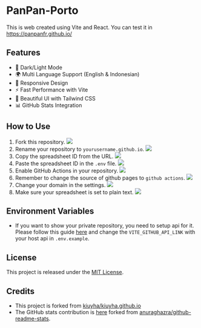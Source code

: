 # PanPan-Porto

This is web created using Vite and React. You can test it in <a href="https://panpanfr.github.io/" target="_blank">https://panpanfr.github.io/</a>

## Features

- 🌙 Dark/Light Mode
- 🌍 Multi Language Support (English & Indonesian)
- 📱 Responsive Design
- ⚡ Fast Performance with Vite
- 🎨 Beautiful UI with Tailwind CSS
- 📊 GitHub Stats Integration

## How to Use

1. Fork this repository. <img src="https://raw.githubusercontent.com/PanPanFR/panpan-porto/main/docs/ForkRepository.png">
2. Rename your repository to `yourusername.github.io`. <img src="https://raw.githubusercontent.com/PanPanFR/panpan-porto/main/docs/RenameRepository.png">
3. Copy the spreadsheet ID from the URL. <img src="https://raw.githubusercontent.com/PanPanFR/panpan-porto/main/docs/CopySpreadsheet.png">
4. Paste the spreadsheet ID in the `.env` file. <img src="https://raw.githubusercontent.com/PanPanFR/panpan-porto/main/docs/SpreadsheetID.png">
5. Enable GitHub Actions in your repository. <img src="https://raw.githubusercontent.com/PanPanFR/panpan-porto/main/docs/EnableWorkflow.png">
6. Remember to change the source of github pages to `github actions`. <img src="https://raw.githubusercontent.com/PanPanFR/panpan-porto/main/docs/ChangeSourcePages.png">
7. Change your domain in the settings. <img src="https://raw.githubusercontent.com/PanPanFR/panpan-porto/main/docs/ChangeDomain.png">
8. Make sure your spreadsheet is set to plain text. <img src="https://raw.githubusercontent.com/PanPanFR/panpan-porto/main/docs/EnsurePlainText.png">

## Environment Variables

- If you want to show your private repository, you need to setup api for it. Please follow this guide <a href="https://github.com/PanPanFR/github-readme-stats?tab=readme-ov-file#deploy-on-your-own" target="_blank">here</a> and change the `VITE_GITHUB_API_LINK` with your host api in `.env.example`.

## License

This project is released under the [MIT License](https://github.com/PanPanFR/panpan-porto/blob/main/LICENSE).

## Credits

- This project is forked from <a href="https://github.com/kiuyha/kiuyha.github.io" target="_blank">kiuyha/kiuyha.github.io</a>
- The GitHub stats contribution is <a href="https://github.com/PanPanFR/github-readme-stats" target="_blank">here</a> forked from <a href="https://github.com/anuraghazra/github-readme-stats" target="_blank">anuraghazra/github-readme-stats</a>.
